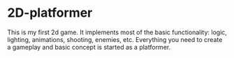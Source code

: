 # 2D-platformer

This is my first 2d game. 
It implements most of the basic functionality: logic, lighting, animations, shooting, enemies, etc. 
Everything you need to create a gameplay and basic concept is started as a platformer.

</hr>
